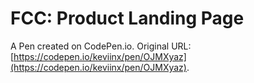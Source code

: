 # FCC: Product Landing Page

A Pen created on CodePen.io. Original URL: [https://codepen.io/keviinx/pen/OJMXyaz](https://codepen.io/keviinx/pen/OJMXyaz).


